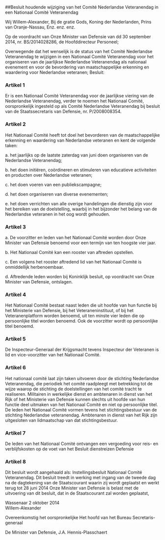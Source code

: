 <meta http-equiv='Content-Type' content='text/html; charset=utf-8' />

##Besluit houdende wijziging van het Comité Nederlandse Veteranendag in een Nationaal Comité Veteranendag

Wij Willem-Alexander, Bij de gratie Gods, Koning der Nederlanden, Prins van Oranje-Nassau, Enz. enz. enz.

Op de voordracht van Onze Minister van Defensie van dd 30 september 2014, nr. BS/2014028286, de Hoofddirecteur Personeel;

Overwegende dat het wenselijk is de status van het Comité Nederlandse Veteranendag te wijzigen in een Nationaal Comité Veteranendag voor het organiseren van de jaarlijkse Nederlandse Veteranendag als nationaal evenement en voor de bevordering van maatschappelijke erkenning en waardering voor Nederlandse veteranen;
Besluit:    

### Artikel  1  

Er is een Nationaal Comité Veteranendag voor de jaarlijkse viering van de Nederlandse Veteranendag, verder te noemen het Nationaal Comité, oorspronkelijk ingesteld op als Comité Nederlandse Veteranendag bij besluit van de Staatssecretaris van Defensie, nr. P/2008008354. 

### Artikel  2  

Het Nationaal Comité heeft tot doel het bevorderen van de maatschappelijke erkenning en waardering van Nederlandse veteranen en kent de volgende taken: 

a. het jaarlijks op de laatste zaterdag van juni doen organiseren van de Nederlandse Veteranendag;  

b. het doen initiëren, coördineren en stimuleren van educatieve activiteiten en producten over Nederlandse veteranen;  

c. het doen voeren van een publiekscampagne;  

d. het doen organiseren van diverse evenementen;  

e. het doen verrichten van alle overige handelingen die dienstig zijn voor het bereiken van de doelstelling, waarbij in het bijzonder het belang van de Nederlandse veteranen in het oog wordt gehouden.   

### Artikel  3  

a. De voorzitter en leden van het Nationaal Comité worden door Onze Minister van Defensie benoemd voor een termijn van ten hoogste vier jaar.  

b. Het Nationaal Comité kan een rooster van aftreden opstellen.  

c. Een volgens het rooster aftredend lid van het Nationaal Comité is onmiddellijk herbenoembaar.  

d. Aftredende leden worden bij Koninklijk besluit, op voordracht van Onze Minister van Defensie, ontslagen.   

### Artikel  4  

Het Nationaal Comité bestaat naast leden die uit hoofde van hun functie bij het Ministerie van Defensie, bij het Veteraneninstituut, of bij het Veteranenplatform worden benoemd, uit ten minste vier leden die op persoonlijke titel worden benoemd. Ook de voorzitter wordt op persoonlijke titel benoemd. 

### Artikel  5  

De Inspecteur-Generaal der Krijgsmacht tevens Inspecteur der Veteranen is lid en vice-voorzitter van het Nationaal Comité. 

### Artikel  6  

Het nationaal comité laat zijn taken uitvoeren door de stichting Nederlandse Veteranendag, die periodiek het comité raadpleegt met betrekking tot de wijze waarop de stichting de doelstellingen van het comité tracht te realiseren. Militairen in werkelijke dienst en ambtenaren in dienst van het Rijk of het Ministerie van Defensie kunnen slechts uit hoofde van hun functie deel uitmaken van het Nationaal Comité en niet op persoonlijke titel. De leden het Nationaal Comité vormen tevens het stichtingsbestuur van de stichting Nederlandse veteranendag. Ambtenaren in dienst van het Rijk zijn uitgesloten van lidmaatschap van dat stichtingsbestuur. 

### Artikel  7  

De leden van het Nationaal Comité ontvangen een vergoeding voor reis- en verblijfskosten op de voet van het Besluit dienstreizen Defensie 

### Artikel  8  

Dit besluit wordt aangehaald als: Instellingsbesluit Nationaal Comité Veteranendag. 
Dit besluit treedt in werking met ingang van de tweede dag na de dagtekening van de Staatscourant waarin zij wordt geplaatst en werkt terug tot 28 juni 2014 Onze Minister van Defensie is belast met de uitvoering van dit besluit, dat in de Staatscourant zal worden geplaatst,   

Wassenaar 
2 oktober 2014  
Willem-Alexander  

Overeenkomstig het oorspronkelijke 
Het hoofd van het Bureau Secretaris-generaal  

De 
Minister van Defensie, 
J.A. Hennis-Plasschaert     
